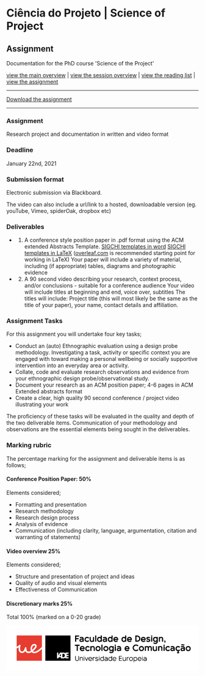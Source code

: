 # Ciência do Projeto | Science of Project

## Assignment

Documentation for the PhD course 'Science of the Project'

[view the main overview](README.md) |
[view the session overview](sessions.md) |
[view the reading list](reading.md) |
[view the assignment](assignment.md)

-------------------------------
[Download the assignment](https://github.com/danbz/sotp_course/tree/master/assignment.pdf)

-------------------------------

### Assignment

Research project and documentation in written and video format

### Deadline

January 22nd, 2021

### Submission format

Electronic submission via Blackboard.

The video can also include a url/link to a hosted, downloadable version (eg. youTube, Vimeo, spiderOak, dropbox etc)

### Deliverables

* 1) A conference style position paper in .pdf format using the ACM extended Abstracts Template.
   [SIGCHI templates in word](https://sigchi.org/templates) [SIGCHI templates in LaTeX](https://github.com/sigchi/Document-Formats/tree/master/LaTeX)
   ([overleaf.com](http://overleaf.com) is recommended starting point for working in LaTeX)
    Your paper will include a variety of material, including (if appropriate) tables, diagrams and photographic evidence
* 2) A 90 second video describing your research, context process, and/or conclusions - suitable for a conference audience
    Your video will include titles at beginning and end, voice over, subtitles 
    The titles will include: Project title (this will most likely be the same as the title of your paper), your name, contact details and affiliation.

### Assignment Tasks

For this assignment you will undertake four key tasks;

* Conduct an (auto) Ethnographic evaluation using a design probe methodology. Investigating a task, activity or specific context you are engaged with toward making a personal wellbeing or socially supportive intervention into an everyday area or activity.
* Collate, code and evaluate research observations and evidence from your ethnographic design probe/observational study. 
* Document your research as an ACM position paper; 4-6 pages in ACM Extended abstracts format
* Create a clear, high quality 90 second conference / project video illustrating your work

The proficiency of these tasks will be evaluated in the quality and depth of the two deliverable items. Communication of your methodology and observations are the essential elements being sought in the deliverables.

### Marking rubric

The percentage marking for the assignment and deliverable items is as follows;

#### Conference Position Paper: 50%

Elements considered;
* Formatting and presentation
* Research methodology
* Research design process
* Analysis of evidence
* Communication (including clarity, language, argumentation, citation and warranting of statements)
 
#### Video overview 25%

Elements considered;

* Structure and presentation of project and ideas
* Quality of audio and visual elements
* Effectiveness of Communication
  
#### Discretionary marks 25%

Total 100%
(marked on a 0-20 grade)


![screenshot](iade.jpg)

